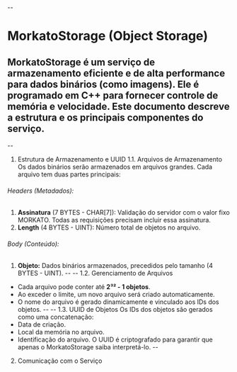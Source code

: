 --
# MorkatoStorage (Object Storage)
MorkatoStorage é um **serviço de armazenamento eficiente e de alta performance** para dados binários (como imagens). Ele é programado em C++ para fornecer controle de memória e velocidade. Este documento descreve a estrutura e os principais componentes do serviço.
--
--
1. Estrutura de Armazenamento e UUID
1.1. Arquivos de Armazenamento
Os dados binários serão armazenados em arquivos grandes. Cada arquivo tem duas partes principais:
###### Headers (Metadados):
1. **Assinatura** (7 BYTES - CHAR[7]): Validação do servidor com o valor fixo MORKATO. Todas as requisições precisam incluir essa assinatura.
2. **Length** (4 BYTES - UINT): Número total de objetos no arquivo.
###### Body (Conteúdo):
1. **Objeto:** Dados binários armazenados, precedidos pelo tamanho (4 BYTES - UINT).
--
--
1.2. Gerenciamento de Arquivos
- Cada arquivo pode conter até **2³² - 1 objetos**.
- Ao exceder o limite, um novo arquivo será criado automaticamente.
- O nome do arquivo é gerado dinamicamente e vinculado aos IDs dos objetos.
--
--
1.3. UUID de Objetos
Os IDs dos objetos são gerados como uma concatenação:
- Data de criação.
- Local da memória no arquivo.
- Identificação do arquivo.
O UUID é criptografado para garantir que apenas o MorkatoStorage saiba interpretá-lo.
--
2. Comunicação com o Serviço